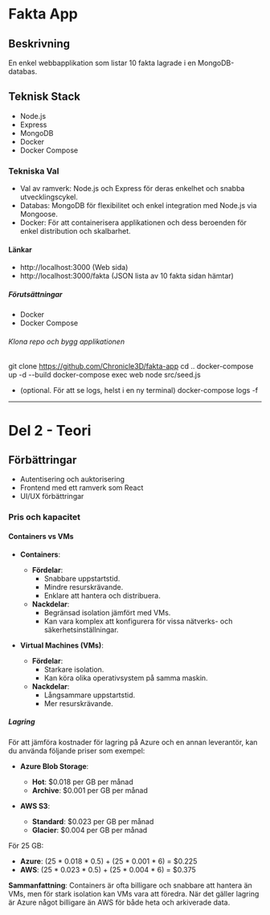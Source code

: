 # Fakta App

## Beskrivning
En enkel webbapplikation som listar 10 fakta lagrade i en MongoDB-databas.

## Teknisk Stack
- Node.js
- Express
- MongoDB
- Docker
- Docker Compose

### Tekniska Val
- Val av ramverk: Node.js och Express för deras enkelhet och snabba utvecklingscykel.
- Databas: MongoDB för flexibilitet och enkel integration med Node.js via Mongoose.
- Docker: För att containerisera applikationen och dess beroenden för enkel distribution och skalbarhet.

#### Länkar
- http://localhost:3000  (Web sida)
- http://localhost:3000/fakta (JSON lista av 10 fakta sidan hämtar)

##### Förutsättningar
- Docker
- Docker Compose

###### Klona repo och bygg applikationen
git clone https://github.com/Chronicle3D/fakta-app
cd ..
docker-compose up -d --build
docker-compose exec web node src/seed.js
- (optional. För att se logs, helst i en ny terminal) 
docker-compose logs -f 


------------------------------------------------------------------------------------------------------------------------------------------------------------------------------------------


# Del 2 - Teori #

## Förbättringar
- Autentisering och auktorisering
- Frontend med ett ramverk som React
- UI/UX förbättringar

### Pris och kapacitet

#### Containers vs VMs

- **Containers**:
  - **Fördelar**:
    - Snabbare uppstartstid.
    - Mindre resurskrävande.
    - Enklare att hantera och distribuera.
  - **Nackdelar**:
    - Begränsad isolation jämfört med VMs.
    - Kan vara komplex att konfigurera för vissa nätverks- och säkerhetsinställningar.

- **Virtual Machines (VMs)**:
  - **Fördelar**:
    - Starkare isolation.
    - Kan köra olika operativsystem på samma maskin.
  - **Nackdelar**:
    - Långsammare uppstartstid.
    - Mer resurskrävande.

##### Lagring

För att jämföra kostnader för lagring på Azure och en annan leverantör, kan du använda följande priser som exempel:

- **Azure Blob Storage**:
  - **Hot**: $0.018 per GB per månad
  - **Archive**: $0.001 per GB per månad

- **AWS S3**:
  - **Standard**: $0.023 per GB per månad
  - **Glacier**: $0.004 per GB per månad

För 25 GB:
- **Azure**: (25 * 0.018 * 0.5) + (25 * 0.001 * 6) = $0.225
- **AWS**: (25 * 0.023 * 0.5) + (25 * 0.004 * 6) = $0.375

**Sammanfattning**: Containers är ofta billigare och snabbare att hantera än VMs, men för stark isolation kan VMs vara att föredra. När det gäller lagring är Azure något billigare än AWS för både heta och arkiverade data.

